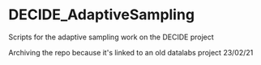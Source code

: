 # DECIDE_AdaptiveSampling
Scripts for the adaptive sampling work on the DECIDE project

Archiving the repo because it's linked to an old datalabs project 23/02/21 

